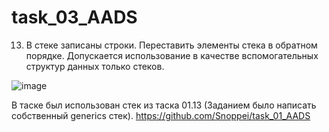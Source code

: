 # task_03_AADS
13. В стеке записаны строки. Переставить элементы стека в обратном порядке.
Допускается использование в качестве вспомогательных структур данных только стеков.

![image](https://user-images.githubusercontent.com/44434924/170895947-18eb88dc-21e7-405c-8c11-d5009acc31ed.png)

В таске был использован стек из таска 01.13 (Заданием было написать собственный generics стек).
https://github.com/Snoppei/task_01_AADS
